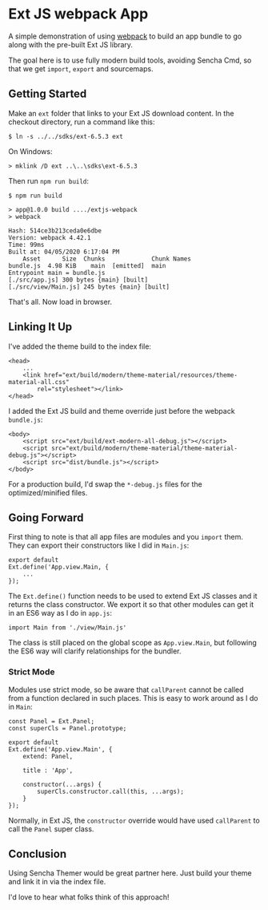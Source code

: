 # Ext JS webpack App

A simple demonstration of using [webpack](https://webpack.js.org/) to build an
app bundle to go along with the pre-built Ext JS library.

The goal here is to use fully modern build tools, avoiding Sencha Cmd, so that
we get `import`, `export` and sourcemaps.

## Getting Started

Make an `ext` folder that links to your Ext JS download content. In the
checkout directory, run a command like this:

    $ ln -s ../../sdks/ext-6.5.3 ext

On Windows:

    > mklink /D ext ..\..\sdks\ext-6.5.3

Then run `npm run build`:

    $ npm run build

    > app@1.0.0 build ..../extjs-webpack
    > webpack

    Hash: 514ce3b213ceda0e6dbe
    Version: webpack 4.42.1
    Time: 99ms
    Built at: 04/05/2020 6:17:04 PM
        Asset      Size  Chunks             Chunk Names
    bundle.js  4.98 KiB    main  [emitted]  main
    Entrypoint main = bundle.js
    [./src/app.js] 300 bytes {main} [built]
    [./src/view/Main.js] 245 bytes {main} [built]

That's all. Now load in browser.

## Linking It Up

I've added the theme build to the index file:

    <head>
        ...
        <link href="ext/build/modern/theme-material/resources/theme-material-all.css"
            rel="stylesheet"></link>
    </head>

I added the Ext JS build and theme override just before the webpack `bundle.js`:

    <body>
        <script src="ext/build/ext-modern-all-debug.js"></script>
        <script src="ext/build/modern/theme-material/theme-material-debug.js"></script>
        <script src="dist/bundle.js"></script>
    </body>

For a production build, I'd swap the `*-debug.js` files for the optimized/minified
files.

## Going Forward

First thing to note is that all app files are modules and you `import` them. They can
export their constructors like I did in `Main.js`:

    export default
    Ext.define('App.view.Main, {
        ...
    });

The `Ext.define()` function needs to be used to extend Ext JS classes and it returns
the class constructor. We export it so that other modules can get it in an ES6 way
as I do in `app.js`:

    import Main from './view/Main.js'

The class is still placed on the global scope as `App.view.Main`, but following the
ES6 way will clarify relationships for the bundler.

### Strict Mode

Modules use strict mode, so be aware that `callParent` cannot be called from a
function declared in such places. This is easy to work around as I do in `Main`:

    const Panel = Ext.Panel;
    const superCls = Panel.prototype;

    export default
    Ext.define('App.view.Main', {
        extend: Panel,

        title : 'App',

        constructor(...args) {
            superCls.constructor.call(this, ...args);
        }
    });

Normally, in Ext JS, the `constructor` override would have used `callParent` to
call the `Panel` super class.

## Conclusion

Using Sencha Themer would be great partner here. Just build your theme and link
it in via the index file.

I'd love to hear what folks think of this approach!
